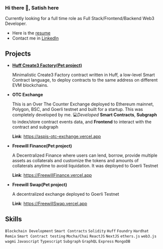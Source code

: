 ### Hi there 👋, Satish here

Currently looking for a full time role as Full Stack/Frontend/Backend Web3 Developer.

- Here is the <a href="https://drive.google.com/file/d/1LrFJ_dx5fbF4x0f5bj9vzyDQP8YmKi_L/view" target="_blank">resume</a>
- Contact me in <a href="https://www.linkedin.com/in/satishkr1/" target="_blank">LinkedIn</a>

## Projects

- **<a href="https://github.com/SaTiSH-K-R/huff-create3-factory" target="_blank">Huff Create3 Factory(Pet project)</a>**

  Minimalistic Create3 Factory contract written in Huff, a low-level Smart Contract language, to deploy contracts to the same address on different EVM blockchains.

- **OTC Exchange**

  This is an Over The Counter Exchange deployed to Ethereum mainnet, Polygon, BSC, and Goerli testnet and built for a startup.
  This was completely developed by me. 💻*Developed* **Smart Contracts**, **Subgraph** to index/store contract events data, and **Frontend** to interact with the contract and subgraph
  
  **Link**: <https://aspis-otc-exchange.vercel.app>
  
- **Freewill Finance(Pet project)**

  A Decentralized Finance where users can lend, borrow, provide multiple assets as collaterals and customize the tokens and amounts of collaterals anytime to avoid liquidation. It was deployed to Goerli Testnet
  
  **Link**: <https://FreewillFinance.vercel.app>
  
- **Freewill Swap(Pet project)**

  A decentralized exchange deployed to Goerli Testnet
  
  **Link**: <https://FreewillSwap.vercel.app>
 
## Skills

`Blockchain Development` `Smart Contracts` `Solidity` `Huff` `Foundry` `Hardhat` `Remix` `Smart Contract testing` `Mocha/Chai`
`ReactJS` `NextJS` `ethers.js` `web3.js` `wagmi` `Javascript` `Typescript` `Subgraph` `GraphQL` `Express` `MongoDB`
